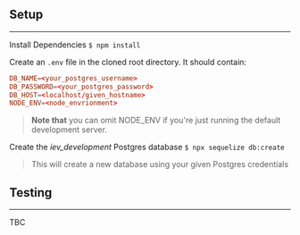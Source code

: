 ## Setup
----
Install Dependencies
`$ npm install` 

Create an `.env` file in the cloned root directory. It should contain:
```conf
DB_NAME=<your_postgres_username>
DB_PASSWORD=<your_postgres_password>
DB_HOST=<localhost/given_hostname>
NODE_ENV=<node_envrionment>
```
> **Note that** you can omit NODE_ENV if you're just running the default development server.

Create the *iev_development* Postgres database
`$ npx sequelize db:create`
> This will create a new database using your given Postgres credentials

## Testing
----
TBC
